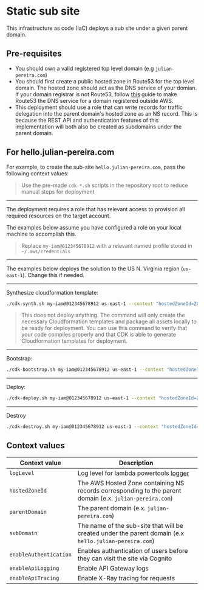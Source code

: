 # Static sub site

This infrastructure as code (IaC) deploys a sub site under a given parent domain.

## Pre-requisites

- You should own a valid registered top level domain (e.g `julian-pereira.com`)
- You should first create a public hosted zone in Route53 for the top level domain. The hosted zone should act as the DNS service of your domian. If your domain registrar is not Route53, follow [this](https://docs.aws.amazon.com/Route53/latest/DeveloperGuide/migrate-dns-domain-in-use.html) guide to make Route53 the DNS service for a domain registered outside AWS.
- This deployment should use a role that can write records for traffic delegation into the parent domain's hosted zone as an NS record. This is because the REST API and authentication features of this implementation will both also be created as subdomains under the parent domain.

## For hello.julian-pereira.com

For example, to create the sub-site `hello.julian-pereira.com`, pass the following context values:

> Use the pre-made `cdk-*.sh` scripts in the repository root to reduce manual steps for deployment

---

The deployment requires a role that has relevant access to provision all required resources on the target account.

The examples below assume you have configured a role on your local machine to accomplish this.

> Replace `my-iam@012345678912` with a relevant named profile stored in `~/.aws/credentials`

---

The examples below deploys the solution to the US N. Virginia region (`us-east-1`). Change this if needed.

---

Synthesize cloudformation template:

```bash
./cdk-synth.sh my-iam@012345678912 us-east-1 --context "hostedZoneId=Z01113202LCYIASZV1KVG" --context "parentDomain=julian-pereira.com" --context "subDomain=hello" --context "enableAuthentication=true" --context "logLevel=DEBUG"
```

> This does not deploy anything. The command will only create the necessary Cloudformation templates and package all assets locally to be ready for deployment. You can use this command to verify that your code compiles properly and that CDK is able to generate Cloudformation templates for deployment.

---

Bootstrap:

```bash
./cdk-bootstrap.sh my-iam@012345678912 us-east-1 --context "hostedZoneId=Z01113202LCYIASZV1KVG" --context "parentDomain=julian-pereira.com" --context "subDomain=hello" --context "enableAuthentication=true" --context "logLevel=DEBUG"
```

---

Deploy:

```bash
./cdk-deploy.sh my-iam@012345678912 us-east-1 --context "hostedZoneId=Z01113202LCYIASZV1KVG" --context "parentDomain=julian-pereira.com" --context "subDomain=hello" --context "enableAuthentication=true" --context "logLevel=DEBUG"
```

---

Destroy

```bash
./cdk-destroy.sh my-iam@012345678912 us-east-1 --context "hostedZoneId=Z01113202LCYIASZV1KVG" --context "parentDomain=julian-pereira.com" --context "subDomain=hello" --context "enableAuthentication=true" --context "logLevel=DEBUG"
```

## Context values

| Context value          | Description                                                                                                                      |
| ---------------------- | -------------------------------------------------------------------------------------------------------------------------------- |
| `logLevel`             | Log level for lambda powertools [logger](https://docs.powertools.aws.dev/lambda/typescript/latest/core/logger/#utility-settings) |
| `hostedZoneId`         | The AWS Hosted Zone containing NS records corresponding to the parent domain (e.x. `julian-pereira.com`)                         |
| `parentDomain`         | The parent domain (e.x. `julian-pereira.com`)                                                                                    |
| `subDomain`            | The name of the sub-site that will be created under the parent domain (e.x `hello.julian-pereira.com`)                           |
| `enableAuthentication` | Enables authentication of users before they can visit the site via Cognito                                                       |
| `enableApiLogging`     | Enable API Gateway logs                                                                                                          |
| `enableApiTracing`     | Enable X-Ray tracing for requests                                                                                                |
